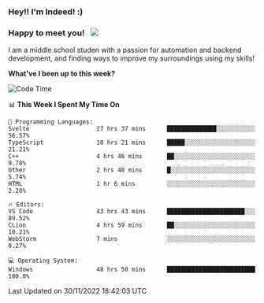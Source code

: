 ### Hey!! I'm Indeed! :) 

### Happy to meet you! &nbsp; ![](https://visitor-badge.glitch.me/badge?page_id=Indeedornot.Indeedornot)

I am a middle school studen with a passion for automation and backend development, and finding ways to improve my surroundings using my skills!

**What've I been up to this week?** 

<!--START_SECTION:waka-->
![Code Time](http://img.shields.io/badge/Code%20Time-711%20hrs%206%20mins-blue)

📊 **This Week I Spent My Time On** 

```text
💬 Programming Languages: 
Svelte                   27 hrs 37 mins      ██████████████░░░░░░░░░░░   56.57% 
TypeScript               10 hrs 21 mins      █████░░░░░░░░░░░░░░░░░░░░   21.21% 
C++                      4 hrs 46 mins       ██░░░░░░░░░░░░░░░░░░░░░░░   9.78% 
Other                    2 hrs 48 mins       █░░░░░░░░░░░░░░░░░░░░░░░░   5.74% 
HTML                     1 hr 6 mins         ░░░░░░░░░░░░░░░░░░░░░░░░░   2.28%

🔥 Editors: 
VS Code                  43 hrs 43 mins      ██████████████████████░░░   89.52% 
CLion                    4 hrs 59 mins       ██░░░░░░░░░░░░░░░░░░░░░░░   10.21% 
WebStorm                 7 mins              ░░░░░░░░░░░░░░░░░░░░░░░░░   0.27%

💻 Operating System: 
Windows                  48 hrs 50 mins      █████████████████████████   100.0%

```


 Last Updated on 30/11/2022 18:42:03 UTC
<!--END_SECTION:waka-->
